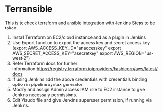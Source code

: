 # Terransible
This is to check terraform and ansible integration with Jenkins
Steps to be taken:
1.	Install Terraform on EC2/cloud instance and as a plugin in Jenkins
2.	Use Export function to export the access key and secret access key (export AWS_ACCESS_KEY_ID="anaccesskey"   export AWS_SECRET_ACCESS_KEY="asecretkey" export AWS_REGION="us-west-2")
3.	 Refer Terraform docs for further information:https://registry.terraform.io/providers/hashicorp/aws/latest/docs
4.	 If using Jenkins add the above credentials with credentials binding option in pipeline syntax generator
5.	 Modify and assign Admin access IAM role to EC2 instance to give Jenkins necessary permissions.
6.	 Edit Visudo file and give Jenkins superuser permission, if running via Jenkins.
